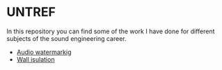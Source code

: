 <h1> UNTREF</h1>
<p>In this repository you can find some of the work I have done for different subjects of the sound engineering career.</p>
<ul>
<li><a href="https://github.com/mateogarcia99/UNTREF/tree/main/Audio%20watermarking">Audio watermarkig</a>
<li><a href="https://github.com/mateogarcia99/UNTREF/tree/main/Wall%20isulation">Wall isulation</a>
</ul>

